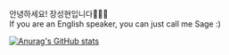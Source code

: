 안녕하세요! 장성현입니다🙋🏻‍♂️  
If you are an English speaker, you can just call me Sage :)

[![Anurag's GitHub stats](https://github-readme-stats.vercel.app/api?username=sage-hyun&hide=stars&theme=gotham)](https://github.com/anuraghazra/github-readme-stats)
